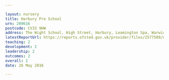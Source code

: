 ```yaml
---

layout: nursery
title: Harbury Pre School
urn: 200616
postcode: CV33 9HW
address: The Wight School, High Street, Harbury, Leamington Spa, Warwickshire, CV33 9HW
latestReportUrl: https://reports.ofsted.gov.uk/provider/files/2577509/urn/200616.pdf
teaching: 2
development: 2
leadership: 2
outcomes: 2
overall: 2
date: 26 May 2016

---
```

